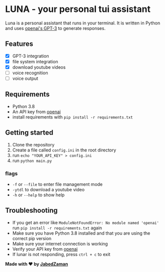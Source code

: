 # LUNA - your personal tui assistant

Luna is a personal assistant that runs in your terminal. It is written in Python and uses [openai's GPT-3](https://openai.com/blog/openai-api/) to generate responses.

## Features

- [x] GPT-3 integration
- [x] file system integration
- [x] download youtube videos
- [ ] voice recognition
- [ ] voice output

## Requirements

- Python 3.8
- An API key from [openai](https://openai.com/blog/openai-api/)
- install requirements with `pip install -r requirements.txt`

## Getting started

1. Clone the repository
2. Create a file called `config.ini` in the root directory
3. run `echo "YOUR_API_KEY" > config.ini`
4. run `python main.py`

### flags

- `-f` or `--file` to enter file management mode
- `-ytdl` to download a youtube video
- `-h` or `--help` to show help

## Troubleshooting

- If you get an error like `ModuleNotFoundError: No module named 'openai'` run `pip install -r requirements.txt` again
- Make sure you have Python 3.8 installed and that you are using the correct pip version
- Make sure your internet connection is working
- Verify your API key from [openai](https://openai.com/blog/openai-api/)
- If lunar is not responding, press `ctrl + c` to exit

**Made with :heart: by [JabedZaman](https://jabed.me)**
